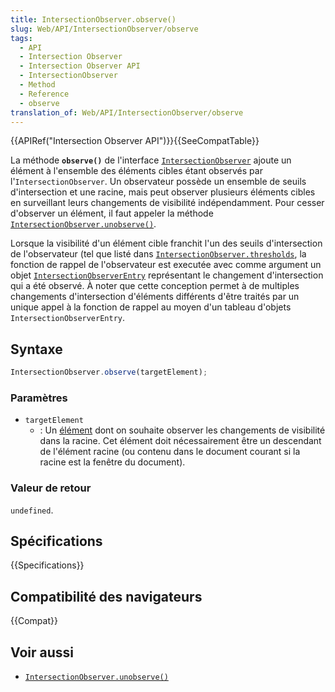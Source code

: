 ```yaml
---
title: IntersectionObserver.observe()
slug: Web/API/IntersectionObserver/observe
tags:
  - API
  - Intersection Observer
  - Intersection Observer API
  - IntersectionObserver
  - Method
  - Reference
  - observe
translation_of: Web/API/IntersectionObserver/observe
---
```


{{APIRef("Intersection Observer API")}}{{SeeCompatTable}}

La méthode **`observe()`** de l'interface [`IntersectionObserver`](/fr/docs/Web/API/IntersectionObserver) ajoute un élément à l'ensemble des éléments cibles étant observés par l'`IntersectionObserver`. Un observateur possède un ensemble de seuils d'intersection et une racine, mais peut observer plusieurs éléments cibles en surveillant leurs changements de visibilité indépendamment. Pour cesser d'observer un élément, il faut appeler la méthode [`IntersectionObserver.unobserve()`](/fr/docs/Web/API/IntersectionObserver/unobserve).

Lorsque la visibilité d'un élément cible franchit l'un des seuils d'intersection de l'observateur (tel que listé dans [`IntersectionObserver.thresholds`](/fr/docs/Web/API/IntersectionObserver/thresholds), la fonction de rappel de l'observateur est executée avec comme argument un objet [`IntersectionObserverEntry`](/fr/docs/Web/API/IntersectionObserverEntry) représentant le changement d'intersection qui a été observé. À noter que cette conception permet à de multiples changements d'intersection d'éléments différents d'être traités par un unique appel à la fonction de rappel au moyen d'un tableau d'objets `IntersectionObserverEntry`.

## Syntaxe

```js
IntersectionObserver.observe(targetElement);
```

### Paramètres

- `targetElement`
  - : Un [élément](/fr/docs/Web/API/Element) dont on souhaite observer les changements de visibilité dans la racine. Cet élément doit nécessairement être un descendant de l'élément racine (ou contenu dans le document courant si la racine est la fenêtre du document).

### Valeur de retour

`undefined`.

## Spécifications

{{Specifications}}

## Compatibilité des navigateurs

{{Compat}}

## Voir aussi

- [`IntersectionObserver.unobserve()`](/fr/docs/Web/API/IntersectionObserver/unobserve)
